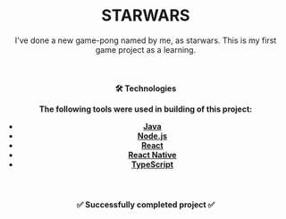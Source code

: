 <h1 align="center"> STARWARS </h1>

<p align="center">     I've done a new game-pong named by me, as starwars. This is my first game project as a learning. 
    </p>

<br>
<h4 align="center"> 🛠 Technologies

The following tools were used in building of this project:

- [Java](https://www.java.com/)
- [Node.js](https://nodejs.org/en/)
- [React](https://pt-br.reactjs.org/)
- [React Native](https://reactnative.dev/)
- [TypeScript](https://www.typescriptlang.org/)
    </h4>
<br>

<h4 align="center"> 
    ✅  Successfully completed project  ✅
</h4>



